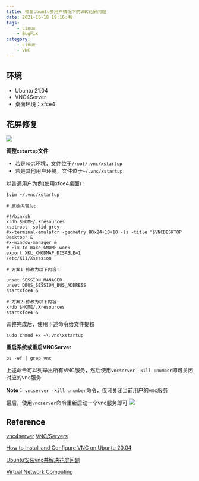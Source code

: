 ```yaml
---
title: 修复Ubuntu多用户情况下的VNC花屏问题
date: 2021-10-18 19:16:48
tags:
    - Linux
    - BugFix
category: 
    - Linux
    - VNC
---
```


## 环境
* Ubuntu 21.04
* VNC4Server
* 桌面环境：xfce4

## 花屏修复
![](https://i.loli.net/2021/10/18/g6oibR1lUY79P4k.jpg)

**调整`xstartup`文件**
* 若是root环境，文件位于`/root/.vnc/xstartup`
* 若是其他用户环境，文件位于`~/.vnc/xstartup`

以普通用户为例(使用xfce4桌面)：

```Shell 
$vim ~/.vnc/xstartup

# 原始内容为:

#!/bin/sh
xrdb $HOME/.Xresources
xsetroot -solid grey
#x-terminal-emulator -geometry 80x24+10+10 -ls -title "$VNCDESKTOP Desktop" &
#x-window-manager &
# Fix to make GNOME work
export XKL_XMODMAP_DISABLE=1
/etc/X11/Xsession

# 方案1-修改为以下内容:

unset SESSION_MANAGER
unset DBUS_SESSION_BUS_ADDRESS
startxfce4 &

# 方案2-修改为以下内容:
xrdb $HOME/.Xresources
startxfce4 &
```

调整完成后，使用下述命令给文件提权

```Shell
sudo chmod +x ~\.vnc\xstartup
```

**重启系统或重启VNCServer**

```Shell
ps -ef | grep vnc
```
上述命令可以列举出所有VNC服务，然后使用`vncserver -kill :number`即可关闭对应的vnc服务

**Note：**
`vncserver -kill :number`命令，仅可关闭当前用户的vnc服务

最后，使用`vncserver`命令重新启动一个vnc服务即可
![](https://i.loli.net/2021/10/18/yUJYZh3ap85MjkT.jpg)



## Reference

[vnc4server](http://manpages.ubuntu.com/manpages/bionic/en/man1/vnc4server.1.html#name)
[VNC/Servers](https://help.ubuntu.com/community/VNC/Servers)

[How to Install and Configure VNC on Ubuntu 20.04](https://www.digitalocean.com/community/tutorials/how-to-install-and-configure-vnc-on-ubuntu-20-04)

[Ubuntu安装vnc并解决花屏问题](https://www.google.com.hk/search?q=Ubuntu+VNC花屏+多用户)

[Virtual Network Computing](https://en.wikipedia.org/wiki/Virtual_Network_Computing)